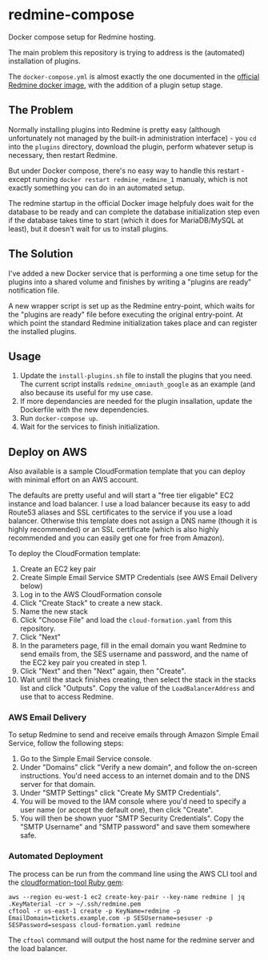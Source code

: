 # redmine-compose
Docker compose setup for Redmine hosting.

The main problem this repository is trying to address is the (automated) installation of plugins.

The `docker-compose.yml` is almost exactly the one documented in the 
[official Redmine docker image](https://hub.docker.com/_/redmine/), with the addition of a plugin setup stage. 

## The Problem

Normally installing plugins into Redmine is pretty easy (although unfortunately not managed by the built-in
administration interface) - you `cd` into the `plugins` directory, download the plugin, perform whatever setup 
is necessary, then restart Redmine.

But under Docker compose, there's no easy way to handle this restart - except running `docker restart redmine_redmine_1`
manualy, which is not exactly something you can do in an automated setup.

The redmine startup in the official Docker image helpfuly does wait for the database to be ready and can complete the
database initialization step even if the database takes time to start (which it does for MariaDB/MySQL at least), but it
doesn't wait for us to install plugins.

## The Solution

I've added a new Docker service that is performing a one time setup for the plugins into a shared volume and finishes by
writing a "plugins are ready" notification file. 

A new wrapper script is set up as the Redmine entry-point, which waits for the "plugins are ready" file before executing
the original entry-point. At which point the standard Redmine initialization takes place and can register the installed
plugins.
  
## Usage

1. Update the `install-plugins.sh` file to install the plugins that you need. The current script installs 
`redmine_omniauth_google` as an example (and also because its useful for my use case.
1. If more dependancies are needed for the plugin insallation, update the Dockerfile with the new dependencies.
1. Run `docker-compose up`.
1. Wait for the services to finish initialization.

## Deploy on AWS

Also available is a sample CloudFormation template that you can deploy with minimal effort on an AWS account.

The defaults are pretty useful and will start a "free tier eligable" EC2 instance and load balancer. I use
a load balancer because its easy to add Route53 aliases and SSL certificates to the service if you use a
load balancer. Otherwise this template does not assign a DNS name (though it is highly recommended) or an
SSL certificate (which is also highly recommended and you can easily get one for free from Amazon).

To deploy the CloudFormation template:

1. Create an EC2 key pair
2. Create Simple Email Service SMTP Credentials (see AWS Email Delivery below)
3. Log in to the AWS CloudFormation console
4. Click "Create Stack" to create a new stack.
5. Name the new stack
5. Click "Choose File" and load the `cloud-formation.yaml` from this repository.
7. Click "Next"
8. In the parameters page, fill in the email domain you want Redmine to send emails from, the SES username and password, and the name of the EC2 key pair you created in step 1.
9. Click "Next" and then "Next" again, then "Create".
10. Wait until the stack finishes creating, then select the stack in the stacks list and click "Outputs". Copy the value of the `LoadBalancerAddress` and use that to access Redmine.

### AWS Email Delivery

To setup Redmine to send and receive emails through Amazon Simple Email Service, follow the following steps:

1. Go to the Simple Email Service console.
2. Under "Domains" click "Verify a new domain", and follow the on-screen instructions. You'd need access to an internet domain and to the DNS server for that domain.
3. Under "SMTP Settings" click "Create My SMTP Credentials".
4. You will be moved to the IAM console where you'd need to specify a user name (or accept the default one), then click "Create".
5. You will then be shown yuor "SMTP Security Credentials". Copy the "SMTP Username" and "SMTP password" and save them somewhere safe.

### Automated Deployment

The process can be run from the command line using the AWS CLI tool and the 
[cloudformation-tool Ruby gem](https://rubygems.org/gems/cloudformation-tool):

```
aws --region eu-west-1 ec2 create-key-pair --key-name redmine | jq .KeyMaterial -cr > ~/.ssh/redmine.pem
cftool -r us-east-1 create -p KeyName=redmine -p EmailDomain=tickets.example.com -p SESUsername=sesuser -p SESPassword=sespass cloud-formation.yaml redmine
```

The `cftool` command will output the host name for the redmine server and the load balancer.
